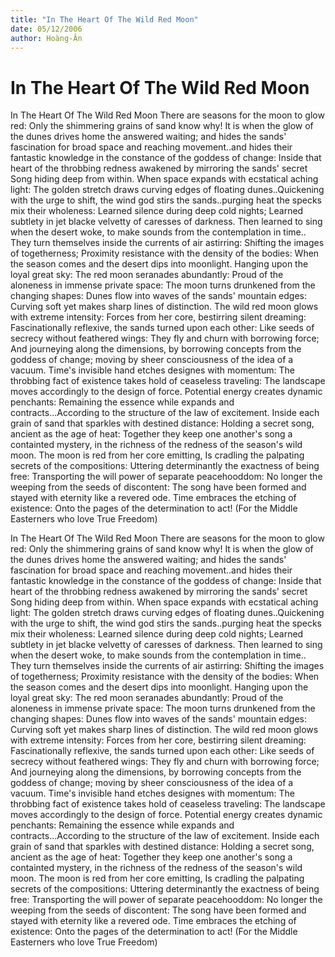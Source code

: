 ```yaml
---
title: "In The Heart Of The Wild Red Moon"
date: 05/12/2006
author: Hoàng-Ân
---
```


# In The Heart Of The Wild Red Moon

In The Heart Of The Wild Red Moon
There are seasons for the moon to glow red: Only the shimmering grains of sand know why!  It is when the glow of the dunes drives home the answered waiting; and hides the sands' fascination for broad space and reaching movement..and hides their fantastic knowledge in the constance of the goddess of change: Inside that heart of the throbbing redness awakened by mirroring the sands' secret Song hiding deep from within.
When space expands with ecstatical aching light: The golden stretch draws curving edges of floating dunes..Quickening with the urge to shift, the wind god stirs the sands..purging heat the specks mix their wholeness: Learned silence during deep cold nights; Learned subtlety in jet blacke velvetty of caresses of darkness.
Then learned to sing when the desert woke, to make sounds from the contemplation in time.. They turn themselves inside the currents of air astirring: Shifting the images of togetherness; Proximity resistance with the density of the bodies: When the season comes and the desert dips into moonlight.
Hanging upon the loyal great sky: The red moon seranades abundantly: Proud of the aloneness in immense private space: The moon turns drunkened from the changing shapes: Dunes flow into waves of the sands' mountain edges: Curving soft yet makes sharp lines of distinction.  The wild red moon glows with extreme intensity: Forces from her core, bestirring silent dreaming: Fascinationally reflexive, the sands turned upon each other: Like seeds of secrecy without feathered wings: They fly and churn with borrowing force; And journeying along the dimensions, by borrowing concepts from the goddess of change; moving by sheer consciousness of the idea of a vacuum.  Time's invisible hand etches designes with momentum: The throbbing fact of existence takes hold of ceaseless traveling: The landscape moves accordingly to the design of force. Potential energy creates dynamic penchants: Remaining the essence while expands and contracts...According to the structure of the law of excitement.
Inside each grain of sand that sparkles with destined distance: Holding a secret song, ancient as the age of heat: Together they keep one another's song a containted mystery, in the richness of the redness of the season's wild moon.  The moon is red from her core emitting, Is cradling the palpating secrets of the compositions: Uttering determinantly the exactness of being free: Transporting the will power of separate peacehooddom: No longer the weeping from the seeds of discontent: The song have been formed and stayed with eternity like a revered ode.  Time embraces the etching of existence: Onto the pages of the determination to act!
(For the Middle Easterners who love True Freedom)

In The Heart Of The Wild Red Moon
There are seasons for the moon to glow red: Only the shimmering grains of sand know why!  It is when the glow of the dunes drives home the answered waiting; and hides the sands' fascination for broad space and reaching movement..and hides their fantastic knowledge in the constance of the goddess of change: Inside that heart of the throbbing redness awakened by mirroring the sands' secret Song hiding deep from within.
When space expands with ecstatical aching light: The golden stretch draws curving edges of floating dunes..Quickening with the urge to shift, the wind god stirs the sands..purging heat the specks mix their wholeness: Learned silence during deep cold nights; Learned subtlety in jet blacke velvetty of caresses of darkness.
Then learned to sing when the desert woke, to make sounds from the contemplation in time.. They turn themselves inside the currents of air astirring: Shifting the images of togetherness; Proximity resistance with the density of the bodies: When the season comes and the desert dips into moonlight.
Hanging upon the loyal great sky: The red moon seranades abundantly: Proud of the aloneness in immense private space: The moon turns drunkened from the changing shapes: Dunes flow into waves of the sands' mountain edges: Curving soft yet makes sharp lines of distinction.  The wild red moon glows with extreme intensity: Forces from her core, bestirring silent dreaming: Fascinationally reflexive, the sands turned upon each other: Like seeds of secrecy without feathered wings: They fly and churn with borrowing force; And journeying along the dimensions, by borrowing concepts from the goddess of change; moving by sheer consciousness of the idea of a vacuum.  Time's invisible hand etches designes with momentum: The throbbing fact of existence takes hold of ceaseless traveling: The landscape moves accordingly to the design of force. Potential energy creates dynamic penchants: Remaining the essence while expands and contracts...According to the structure of the law of excitement.
Inside each grain of sand that sparkles with destined distance: Holding a secret song, ancient as the age of heat: Together they keep one another's song a containted mystery, in the richness of the redness of the season's wild moon.  The moon is red from her core emitting, Is cradling the palpating secrets of the compositions: Uttering determinantly the exactness of being free: Transporting the will power of separate peacehooddom: No longer the weeping from the seeds of discontent: The song have been formed and stayed with eternity like a revered ode.  Time embraces the etching of existence: Onto the pages of the determination to act!
(For the Middle Easterners who love True Freedom)
